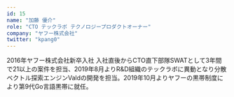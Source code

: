 ```yaml
---
id: 15
name: "加藤 優介"
role: "CTO テックラボ テクノロジープロダクトオーナー"
company: "ヤフー株式会社"
twitter: "kpang0"
---
```


2016年ヤフー株式会社新卒入社
入社直後からCTO直下部隊SWATとして3年間で21以上の案件を担当、2019年8月よりR&D組織のテックラボに異動となり分散ベクトル探索エンジンValdの開発を担当。2019年10月よりヤフーの黒帯制度により第9代Go言語黒帯に就任。
